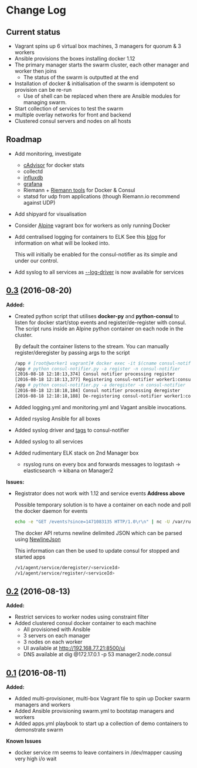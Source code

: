 # Change Log

## Current status
- Vagrant spins up 6 virtual box machines, 3 managers for quorum & 3 workers
- Ansible provisions the boxes installing docker 1.12
- The primary manager starts the swarm cluster, each other manager and worker then joins
  - The status of the swarm is outputted at the end
- Installation of docker & initialisation of the swarm is idempotent so provision can be re-run
  - Use of shell can be replaced when there are Ansible modules for managing swarm.
- Start collection of services to test the swarm
- multiple overlay networks for front and backend
- Clustered consul servers and nodes on all hosts

## Roadmap
- Add monitoring, investigate
    - [cAdvisor](https://github.com/google/cadvisor) for docker stats
    - collectd
    - [influxdb](https://influxdata.com/)
    - [grafana](https://grafana.net/)
    - Riemann + [Riemann tools](https://github.com/riemann/riemann-tools) for Docker & Consul
    - statsd for udp from applications (though Riemann.io recommend against UDP)

- Add shipyard for visualisation
- Consider [Alpine](https://github.com/maier/vagrant-alpine) vagrant box for workers as only running Docker

- Add centralised logging for containers to ELK
    See this [blog](https://technologyconversations.com/2015/05/18/centralized-system-and-docker-logging-with-elk-stack/) for information on what will be looked into.

    This will initially be enabled for the consul-notifier as its simple and under our control.

- Add syslog to all services as [--log-driver](https://docs.docker.com/engine/reference/commandline/service_create/) is now available for services

## [0.3](https://github.com/jamesdmorgan/vagrant-ansible-docker-swarm/releases/tag/v0.2) (2016-08-20)

**Added:**
- Created python script that utilises **docker-py** and **python-consul** to listen for docker start/stop events
and register/de-register with consul. The script runs inside an Alpine python container on each node in the cluster.

    By default the container listens to the stream. You can manually register/deregister by passing args to the script

    ```bash
    /app # [root@worker1 vagrant]# docker exec -it $(cname consul-notifier) /bin/ash
    /app # python consul-notifier.py -a register -n consul-notifier
    [2016-08-18 12:18:13,374] Consul notifier processing register
    [2016-08-18 12:18:13,377] Registering consul-notifier worker1:consul-notifier:80 port 80
    /app # python consul-notifier.py -a deregister -n consul-notifier
    [2016-08-18 12:18:18,184] Consul notifier processing deregister
    [2016-08-18 12:18:18,188] De-registering consul-notifier worker1:consul-notifier:80
    ```

- Added logging.yml and monitoring.yml and Vagant ansible invocations.
- Added rsyslog Ansible for all boxes
- Added syslog driver and [tags](https://docs.docker.com/engine/admin/logging/log_tags/) to consul-notifier
- Added syslog to all services
- Added rudimentary ELK stack on 2nd Manager box
    - rsyslog runs on every box and forwards messages to logstash -> elasticsearch -> kibana on Manager2


**Issues:**

- Registrator does not work with 1.12 and service events **Address above**

    Possible temporary solution is to have a container on each node and poll the docker daemon for events

    ```bash
    echo -e "GET /events?since=1471083135 HTTP/1.0\r\n" | nc -U /var/run/docker.sock
    ```

    The docker API returns newline delimited JSON which can be parsed using [NewlineJson](https://pypi.python.org/pypi/NewlineJSON/1.0)

    This information can then be used to update consul for stopped and started apps

    ```bash
    /v1/agent/service/deregister/<serviceId>
    /v1/agent/service/register/<serviceId>
    ```

## [0.2](https://github.com/jamesdmorgan/vagrant-ansible-docker-swarm/releases/tag/v0.2) (2016-08-13)

**Added:**
- Restrict services to worker nodes using constraint filter
- Added clustered consul docker container to each machine
    - All provisioned with Ansible
    - 3 servers on each manager
    - 3 nodes on each worker
    - UI available at http://192.168.77.21:8500/ui
    - DNS available at dig @172.17.0.1 -p 53 manager2.node.consul

## [0.1](https://github.com/jamesdmorgan/vagrant-ansible-docker-swarm/releases/tag/v0.1) (2016-08-11)

**Added:**
- Added multi-provisioner, multi-box Vagrant file to spin up Docker swarm managers and workers
- Added Ansible provisioning swarm.yml to bootstap managers and workers
- Added apps.yml playbook to start up a collection of demo containers to demonstrate swarm

**Known Issues**
- docker service rm seems to leave containers in /dev/mapper causing very high i/o wait
